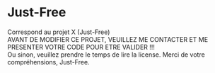 # Just-Free
Correspond au projet X (Just-Free) <br>
AVANT DE MODIFIER CE PROJET, VEUILLEZ ME CONTACTER ET ME PRESENTER VOTRE CODE POUR ETRE VALIDER !!! <br>
Ou sinon, veuillez prendre le temps de lire la license. Merci de votre compréhensions, Just-Free.
